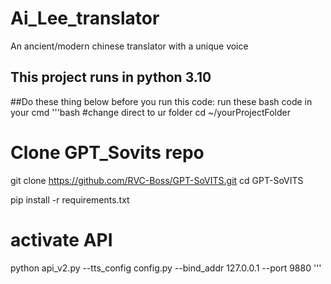 # Ai_Lee_translator
 An ancient/modern chinese translator with a unique voice
## This project runs in python 3.10
##Do these thing below before you run this code:
run these bash code in your cmd
'''bash
#change direct to ur folder
cd ~/yourProjectFolder

# Clone GPT_Sovits repo
git clone https://github.com/RVC-Boss/GPT-SoVITS.git
cd GPT-SoVITS

pip install -r requirements.txt

# activate API
python api_v2.py --tts_config config.py --bind_addr 127.0.0.1 --port 9880
'''
